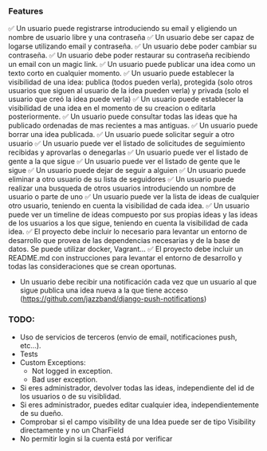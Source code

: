 ### Features
✅ Un usuario puede registrarse introduciendo su email y eligiendo un nombre de usuario libre y una contraseña
✅ Un usuario debe ser capaz de logarse utilizando email y contraseña.
✅ Un usuario debe poder cambiar su contraseña.
✅ Un usuario debe poder restaurar su contraseña recibiendo un email con un magic link.
✅ Un usuario puede publicar una idea como un texto corto en cualquier momento.
✅ Un usuario puede establecer la visibilidad de una idea: publica (todos pueden verla), protegida (solo otros usuarios que siguen al usuario de la idea pueden verla) y privada (solo el usuario que creó la idea puede verla)
✅ Un usuario puede establecer la visibilidad de una idea en el momento de su creacion o editarla posteriormente.
✅ Un usuario puede consultar todas las ideas que ha publicado ordenadas de mas recientes a mas antiguas.
✅ Un usuario puede borrar una idea publicada.
✅ Un usuario puede solicitar seguir a otro usuario
✅ Un usuario puede ver el listado de solicitudes de seguimiento recibidas y aprovarlas o denegarlas
✅ Un usuario puede ver el listado de gente a la que sigue
✅ Un usuario puede ver el listado de gente que le sigue
✅ Un usuario puede dejar de seguir a alguien
✅ Un usuario puede eliminar a otro usuario de su lista de seguidores
✅ Un usuario puede realizar una busqueda de otros usuarios introduciendo un nombre de usuario o parte de uno
✅ Un usuario puede ver la lista de ideas de cualquier otro usuario, teniendo en cuenta la visibilidad de cada idea.
✅ Un usuario puede ver un timeline de ideas compuesto por sus propias ideas y las ideas de los usuarios a los que sigue, teniendo en cuenta la visibilidad de cada idea.
✅ El proyecto debe incluir lo necesario para levantar un entorno de desarrollo que provea de las dependencias necesarias y de la base de datos. Se puede utilizar docker, Vagrant...
✅ El proyecto debe incluir un README.md con instrucciones para levantar el entorno de desarrollo y todas las consideraciones que se crean oportunas.
- Un usuario debe recibir una notificación cada vez que un usuario al que sigue publica una idea nueva a la que tiene acceso (https://github.com/jazzband/django-push-notifications)

### TODO:
- Uso de servicios de terceros (envio de email, notificaciones push, etc...).
- Tests
- Custom Exceptions:
    - Not logged in exception.
    - Bad user exception.
- Si eres administrador, devolver todas las ideas, independiente del id de los usuarios o de su visiblidad.
- Si eres administrador, puedes editar cualquier idea, independientemente de su dueño.
- Comprobar si el campo visibility de una Idea puede ser de tipo Visibility directamente y no un CharField
- No permitir login si la cuenta está por verificar
